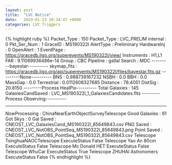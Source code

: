```yaml
---
layout: post
title:  "LVC Notice"
date:   2019-01-23 20:34:47 +0800
categories: LVC Triggers
---
```


{% highlight ruby %}
Packet_Type          : 150 
Packet_Type          : LVC_PRELIM 
internal             : 0 
Pkt_Ser_Num          : 1 
GraceID              : MS190322l 
AlertType            : Preliminary 
HardwareInj          : 0 
OpenAlert            : 1 
EventPage            : https://gracedb.ligo.org/superevents/MS190322l/view/ 
Instruments          : H1,L1 
FAR                  : 9.11069936486e-14 
Group                : CBC 
Pipeline             : gstlal 
Search               : MDC 
---------bayestar----------
skymap_fits          : https://gracedb.ligo.org/api/superevents/MS190322l/files/bayestar.fits.gz 
---------None----------
BNS                  : 0.988739167232 
NSBH                 : 0.0 
BBH                  : 0.0 
MassGap              : 0.0 
Terrestrial          : 0.0112608327685 
Distance             : 78.4051 
DistSig              : 20.8150 
---------Process HealPix----------
Total Galaxies       : 145 
GalaxiesCandSaved    : LVC_MS190322l_1_GalaxiesCandidates.fits 
---------Process Observing----------
***************************************
NowProcessing        : ChinaNearEarthObjectSurveyTelescope 
Good Galaxies        : 61 
Got Skys             : 0 
Gal Saved            : CNEOST_LVC_GalaxiesCand_MS190322l_85649843.csv 
PNG Saved            : CNEOST_LVC_NotOBS_PointSeq_MS190322l_85649843.png 
Point Saved          : CNEOST_LVC_NotOBS_PointSeq_MS190322l_85649843.csv 
Telescope TsinghuaNAOCTelescope ExecuteStatus False 
Telescope Yao An 80cm ExecuteStatus False 
Telescope Mc Donald HET ExecuteStatus False 
Telescope WhuCar ExecuteStatus True 
Telescope ZHUHAI Astronomers ExecuteStatus False 
{% endhighlight %}